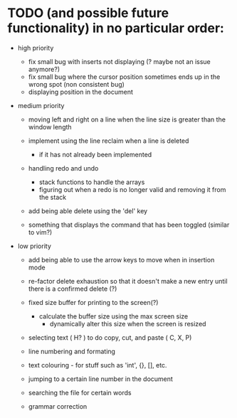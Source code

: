 # TODO (and possible future functionality) in no particular order: 

* high priority 
    
    * fix small bug with inserts not displaying (? maybe not an issue anymore?) 
    * fix small bug where the cursor position sometimes ends up in the wrong spot (non consistent bug)
    * displaying position in the document

* medium priority 
    
    * moving left and right on a line when the line size is greater than the window length 
    
    * implement using the line reclaim when a line is deleted 
        * if it has not already been implemented

    * handling redo and undo 
        * stack functions to handle the arrays
        * figuring out when a redo is no longer valid and removing it from the stack 

    * add being able delete using the 'del' key

    * something that displays the command that has been toggled (similar to vim?)
        
* low priority 
    
    * add being able to use the arrow keys to move when in insertion mode 

    * re-factor delete exhaustion so that it doesn't make a new entry until
      there is a confirmed delete (?)

    * fixed size buffer for printing to the screen(?)
        * calculate the buffer size using the max screen size 
            * dynamically alter this size when the screen is resized

    * selecting text ( H? ) to do copy, cut, and paste ( C, X, P)

    * line numbering and formating 
    * text colouring - for stuff such as 'int', {}, [], etc.
    * jumping to a certain line number in the document

    * searching the file for certain words

    * grammar correction 
